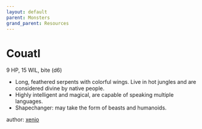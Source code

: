 ```yaml
---
layout: default
parent: Monsters
grand_parent: Resources 
--- 
```

# Couatl
9 HP, 15 WIL, bite (d6)  
- Long, feathered serpents with colorful wings.   Live in hot jungles and are considered divine by native people.  
- Highly intelligent and magical, are capable of speaking multiple languages.  
- Shapechanger: may take the form of beasts and humanoids.  

author: [xenio](https://xenioinabottle.blogspot.com) 
